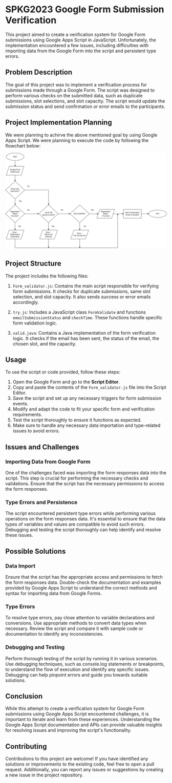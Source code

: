 # SPKG2023 Google Form Submission Verification

This project aimed to create a verification system for Google Form submissions using Google Apps Script in JavaScript. Unfortunately, the implementation encountered a few issues, including difficulties with importing data from the Google Form into the script and persistent type errors.

## Problem Description

The goal of this project was to implement a verification process for submissions made through a Google Form. The script was designed to perform various checks on the submitted data, such as duplicate submissions, slot selections, and slot capacity. The script would update the submission status and send confirmation or error emails to the participants.

## Project Implementation Planning
We were planning to achirve the above mentioned goal by using Google Apps Script. We were planning to execute the code by following the flowchart below:

![Alt text](image.png)

## Project Structure

The project includes the following files:

1. `Form_validator.js`: Contains the main script responsible for verifying form submissions. It checks for duplicate submissions, same slot selection, and slot capacity. It also sends success or error emails accordingly.

2. `try.js`: Includes a JavaScript class `FormValidate` and functions `emailSubmissionStatus` and `checkTime`. These functions handle specific form validation logic.

3. `valid.java`: Contains a Java implementation of the form verification logic. It checks if the email has been sent, the status of the email, the chosen slot, and the capacity.

## Usage

To use the script or code provided, follow these steps:

1. Open the Google Form and go to the **Script Editor**.
2. Copy and paste the contents of the `Form_validator.js` file into the Script Editor.
3. Save the script and set up any necessary triggers for form submission events.
4. Modify and adapt the code to fit your specific form and verification requirements.
5. Test the script thoroughly to ensure it functions as expected.
6. Make sure to handle any necessary data importation and type-related issues to avoid errors.

## Issues and Challenges

### Importing Data from Google Form

One of the challenges faced was importing the form responses data into the script. This step is crucial for performing the necessary checks and validations. Ensure that the script has the necessary permissions to access the form responses.

### Type Errors and Persistence

The script encountered persistent type errors while performing various operations on the form responses data. It's essential to ensure that the data types of variables and values are compatible to avoid such errors. Debugging and testing the script thoroughly can help identify and resolve these issues.

## Possible Solutions

### Data Import

Ensure that the script has the appropriate access and permissions to fetch the form responses data. Double-check the documentation and examples provided by Google Apps Script to understand the correct methods and syntax for importing data from Google Forms.

### Type Errors

To resolve type errors, pay close attention to variable declarations and conversions. Use appropriate methods to convert data types when necessary. Review the script and compare it with sample code or documentation to identify any inconsistencies.

### Debugging and Testing

Perform thorough testing of the script by running it in various scenarios. Use debugging techniques, such as console.log statements or breakpoints, to understand the flow of execution and identify any specific issues. Debugging can help pinpoint errors and guide you towards suitable solutions.

## Conclusion

While this attempt to create a verification system for Google Form submissions using Google Apps Script encountered challenges, it is important to iterate and learn from these experiences. Understanding the Google Apps Script documentation and APIs can provide valuable insights for resolving issues and improving the script's functionality.

## Contributing

Contributions to this project are welcome! If you have identified any solutions or improvements to the existing code, feel free to open a pull request. Additionally, you can report any issues or suggestions by creating a new issue in the project repository.